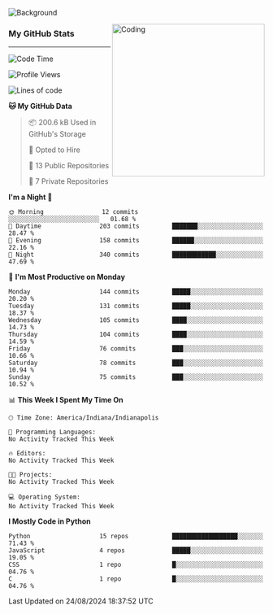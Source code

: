![Background](https://github.com/Nguyen-Noah/Nguyen-Noah/assets/112649680/f5d2296f-0508-400c-abcf-47c085708a2a)

<img align="right" alt="Coding" width="300" src="https://cdn.dribbble.com/users/1277312/screenshots/14733298/media/39b1045e593737587dd60e42c8422d1f.gif" >

### My GitHub Stats
---
<!--START_SECTION:waka-->
![Code Time](http://img.shields.io/badge/Code%20Time-198%20hrs%2015%20mins-blue)

![Profile Views](http://img.shields.io/badge/Profile%20Views-0-blue)

![Lines of code](https://img.shields.io/badge/From%20Hello%20World%20I%27ve%20Written-147.5%20thousand%20lines%20of%20code-blue)

**🐱 My GitHub Data** 

> 📦 200.6 kB Used in GitHub's Storage 
 > 
> 💼 Opted to Hire
 > 
> 📜 13 Public Repositories 
 > 
> 🔑 7 Private Repositories 
 > 
**I'm a Night 🦉** 

```text
🌞 Morning                12 commits          ░░░░░░░░░░░░░░░░░░░░░░░░░   01.68 % 
🌆 Daytime                203 commits         ███████░░░░░░░░░░░░░░░░░░   28.47 % 
🌃 Evening                158 commits         ██████░░░░░░░░░░░░░░░░░░░   22.16 % 
🌙 Night                  340 commits         ████████████░░░░░░░░░░░░░   47.69 % 
```
📅 **I'm Most Productive on Monday** 

```text
Monday                   144 commits         █████░░░░░░░░░░░░░░░░░░░░   20.20 % 
Tuesday                  131 commits         █████░░░░░░░░░░░░░░░░░░░░   18.37 % 
Wednesday                105 commits         ████░░░░░░░░░░░░░░░░░░░░░   14.73 % 
Thursday                 104 commits         ████░░░░░░░░░░░░░░░░░░░░░   14.59 % 
Friday                   76 commits          ███░░░░░░░░░░░░░░░░░░░░░░   10.66 % 
Saturday                 78 commits          ███░░░░░░░░░░░░░░░░░░░░░░   10.94 % 
Sunday                   75 commits          ███░░░░░░░░░░░░░░░░░░░░░░   10.52 % 
```


📊 **This Week I Spent My Time On** 

```text
🕑︎ Time Zone: America/Indiana/Indianapolis

💬 Programming Languages: 
No Activity Tracked This Week

🔥 Editors: 
No Activity Tracked This Week

🐱‍💻 Projects: 
No Activity Tracked This Week

💻 Operating System: 
No Activity Tracked This Week
```

**I Mostly Code in Python** 

```text
Python                   15 repos            ██████████████████░░░░░░░   71.43 % 
JavaScript               4 repos             █████░░░░░░░░░░░░░░░░░░░░   19.05 % 
CSS                      1 repo              █░░░░░░░░░░░░░░░░░░░░░░░░   04.76 % 
C                        1 repo              █░░░░░░░░░░░░░░░░░░░░░░░░   04.76 % 
```




 Last Updated on 24/08/2024 18:37:52 UTC
<!--END_SECTION:waka-->

<!--
**Nguyen-Noah/Nguyen-Noah** is a ✨ _special_ ✨ repository because its `README.md` (this file) appears on your GitHub profile.

Here are some ideas to get you started:

- 🔭 I’m currently working on ...
- 🌱 I’m currently learning ...
- 👯 I’m looking to collaborate on ...
- 🤔 I’m looking for help with ...
- 💬 Ask me about ...
- 📫 How to reach me: ...
- 😄 Pronouns: ...
- ⚡ Fun fact: ...
-->
